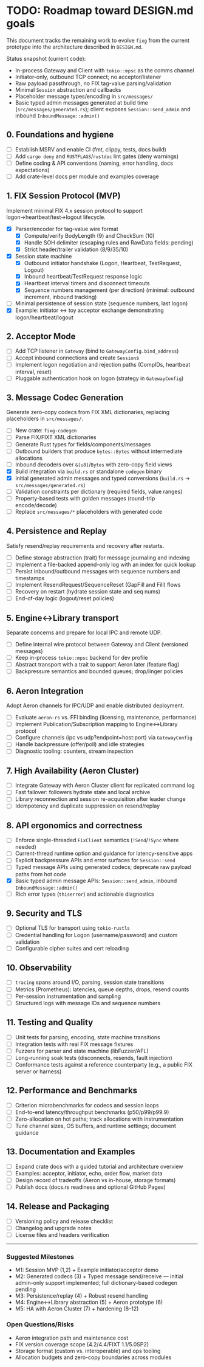 # TODO: Roadmap toward DESIGN.md goals

This document tracks the remaining work to evolve `fixg` from the current prototype into the architecture described in `DESIGN.md`.

Status snapshot (current code):
- In-process Gateway and Client with `tokio::mpsc` as the comms channel
- Initiator-only, outbound TCP connect; no acceptor/listener
- Raw payload passthrough, no FIX tag-value parsing/validation
- Minimal `Session` abstraction and callbacks
- Placeholder message types/encoding in `src/messages/`
- Basic typed admin messages generated at build time (`src/messages/generated.rs`); client exposes `Session::send_admin` and inbound `InboundMessage::admin()`

## 0. Foundations and hygiene
- [ ] Establish MSRV and enable CI (fmt, clippy, tests, docs build)
- [ ] Add `cargo deny` and `RUSTFLAGS`/`rustdoc` lint gates (deny warnings)
- [ ] Define coding & API conventions (naming, error handling, docs expectations)
- [ ] Add crate-level docs per module and examples coverage

## 1. FIX Session Protocol (MVP)
Implement minimal FIX 4.x session protocol to support logon→heartbeat/test→logout lifecycle.
- [x] Parser/encoder for tag-value wire format
  - [x] Compute/verify BodyLength (9) and CheckSum (10)
  - [x] Handle SOH delimiter (escaping rules and RawData fields: pending)
  - [x] Strict header/trailer validation (8/9/35/10)
- [x] Session state machine
  - [x] Outbound initiator handshake (Logon, Heartbeat, TestRequest, Logout)
  - [x] Inbound heartbeat/TestRequest response logic
  - [x] Heartbeat interval timers and disconnect timeouts
  - [x] Sequence numbers management (per direction) (minimal: outbound increment, inbound tracking)
- [ ] Minimal persistence of session state (sequence numbers, last logon)
- [x] Example: initiator <-> toy acceptor exchange demonstrating logon/heartbeat/logout

## 2. Acceptor Mode
- [ ] Add TCP listener in `Gateway` (bind to `GatewayConfig.bind_address`)
- [ ] Accept inbound connections and create `Session`s
- [ ] Implement logon negotiation and rejection paths (CompIDs, heartbeat interval, reset)
- [ ] Pluggable authentication hook on logon (strategy in `GatewayConfig`)

## 3. Message Codec Generation
Generate zero-copy codecs from FIX XML dictionaries, replacing placeholders in `src/messages/`.
- [ ] New crate: `fixg-codegen`
- [ ] Parse FIX/FIXT XML dictionaries
- [ ] Generate Rust types for fields/components/messages
- [ ] Outbound builders that produce `bytes::Bytes` without intermediate allocations
- [ ] Inbound decoders over `&[u8]`/`Bytes` with zero-copy field views
- [x] Build integration via `build.rs` or standalone `codegen` binary
- [x] Initial generated admin messages and typed conversions (`build.rs` -> `src/messages/generated.rs`)
- [ ] Validation constraints per dictionary (required fields, value ranges)
- [ ] Property-based tests with golden messages (round-trip encode/decode)
- [ ] Replace `src/messages/*` placeholders with generated code

## 4. Persistence and Replay
Satisfy resend/replay requirements and recovery after restarts.
- [ ] Define storage abstraction (trait) for message journaling and indexing
- [ ] Implement a file-backed append-only log with an index for quick lookup
- [ ] Persist inbound/outbound messages with sequence numbers and timestamps
- [ ] Implement ResendRequest/SequenceReset (GapFill and Fill) flows
- [ ] Recovery on restart (hydrate session state and seq nums)
- [ ] End-of-day logic (logout/reset policies)

## 5. Engine↔Library transport
Separate concerns and prepare for local IPC and remote UDP.
- [ ] Define internal wire protocol between Gateway and Client (versioned messages)
- [ ] Keep in-process `tokio::mpsc` backend for dev profile
- [ ] Abstract transport with a trait to support Aeron later (feature flag)
- [ ] Backpressure semantics and bounded queues; drop/linger policies

## 6. Aeron Integration
Adopt Aeron channels for IPC/UDP and enable distributed deployment.
- [ ] Evaluate `aeron-rs` vs. FFI binding (licensing, maintenance, performance)
- [ ] Implement Publication/Subscription mapping to Engine↔Library protocol
- [ ] Configure channels (ipc vs udp?endpoint=host:port) via `GatewayConfig`
- [ ] Handle backpressure (offer/poll) and idle strategies
- [ ] Diagnostic tooling: counters, stream inspection

## 7. High Availability (Aeron Cluster)
- [ ] Integrate Gateway with Aeron Cluster client for replicated command log
- [ ] Fast failover: followers hydrate state and local archive
- [ ] Library reconnection and session re-acquisition after leader change
- [ ] Idempotency and duplicate suppression on resend/replay

## 8. API ergonomics and correctness
- [ ] Enforce single-threaded `FixClient` semantics (`!Send`/`!Sync` where needed)
- [ ] Current-thread runtime option and guidance for latency-sensitive apps
- [ ] Explicit backpressure APIs and error surfaces for `Session::send`
- [ ] Typed message APIs using generated codecs; deprecate raw payload paths from hot code
- [x] Basic typed admin message APIs: `Session::send_admin`, inbound `InboundMessage::admin()`
- [ ] Rich error types (`thiserror`) and actionable diagnostics

## 9. Security and TLS
- [ ] Optional TLS for transport using `tokio-rustls`
- [ ] Credential handling for Logon (username/password) and custom validation
- [ ] Configurable cipher suites and cert reloading

## 10. Observability
- [ ] `tracing` spans around I/O, parsing, session state transitions
- [ ] Metrics (Prometheus): latencies, queue depths, drops, resend counts
- [ ] Per-session instrumentation and sampling
- [ ] Structured logs with message IDs and sequence numbers

## 11. Testing and Quality
- [ ] Unit tests for parsing, encoding, state machine transitions
- [ ] Integration tests with real FIX message fixtures
- [ ] Fuzzers for parser and state machine (libFuzzer/AFL)
- [ ] Long-running soak tests (disconnects, resends, fault injection)
- [ ] Conformance tests against a reference counterparty (e.g., a public FIX server or harness)

## 12. Performance and Benchmarks
- [ ] Criterion microbenchmarks for codecs and session loops
- [ ] End-to-end latency/throughput benchmarks (p50/p99/p99.9)
- [ ] Zero-allocation on hot paths; track allocations with instrumentation
- [ ] Tune channel sizes, OS buffers, and runtime settings; document guidance

## 13. Documentation and Examples
- [ ] Expand crate docs with a guided tutorial and architecture overview
- [ ] Examples: acceptor, initiator, echo, order flow, market data
- [ ] Design record of tradeoffs (Aeron vs in-house, storage formats)
- [ ] Publish docs (docs.rs readiness and optional GitHub Pages)

## 14. Release and Packaging
- [ ] Versioning policy and release checklist
- [ ] Changelog and upgrade notes
- [ ] License files and headers verification

---

### Suggested Milestones
- M1: Session MVP (1,2) + Example initiator/acceptor demo
- M2: Generated codecs (3) + Typed message send/receive — initial admin-only support implemented; full dictionary-based codegen pending
- M3: Persistence/replay (4) + Robust resend handling
- M4: Engine↔Library abstraction (5) + Aeron prototype (6)
- M5: HA with Aeron Cluster (7) + hardening (8–12)

### Open Questions/Risks
- Aeron integration path and maintenance cost
- FIX version coverage scope (4.2/4.4/FIXT 1.1/5.0SP2)
- Storage format (custom vs. interoperable) and ops tooling
- Allocation budgets and zero-copy boundaries across modules